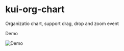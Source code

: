 # kui-org-chart

Organizatio chart, support drag, drop and zoom event


Demo

![Demo](./images/kui-org-chart-lite.gif)
